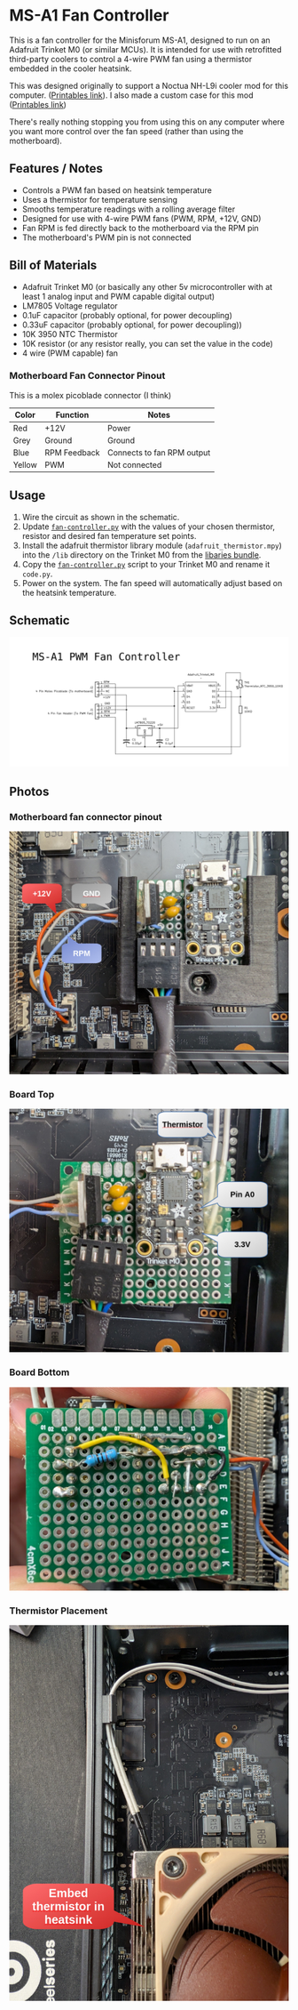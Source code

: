 # MS-A1 Fan Controller

This is a fan controller for the Minisforum MS-A1, designed to run on an Adafruit Trinket M0 (or similar MCUs). It is intended for use with retrofitted third-party coolers to control a 4-wire PWM fan using a thermistor embedded in the cooler heatsink.

This was designed originally to support a Noctua NH-L9i cooler mod for this computer. ([Printables link](https://www.printables.com/model/1309017-minisforum-ms-a1-noctua-nh-l9i-am5-mount)). I also made a custom case for this mod ([Printables link](https://www.printables.com/model/1309100-minisforum-ms-a1-noctua-nh-l9i-case))

There's really nothing stopping you from using this on any computer where you want more control over the fan speed (rather than using the motherboard).

## Features / Notes

- Controls a PWM fan based on heatsink temperature
- Uses a thermistor for temperature sensing
- Smooths temperature readings with a rolling average filter
- Designed for use with 4-wire PWM fans (PWM, RPM, +12V, GND)
- Fan RPM is fed directly back to the motherboard via the RPM pin
- The motherboard's PWM pin is not connected

## Bill of Materials

- Adafruit Trinket M0 (or basically any other 5v microcontroller with at least 1 analog input and PWM capable digital output)
- LM7805 Voltage regulator
- 0.1uF capacitor (probably optional, for power decoupling)
- 0.33uF capacitor (probably optional, for power decoupling))
- 10K 3950 NTC Thermistor
- 10K resistor (or any resistor really, you can set the value in the code)
- 4 wire (PWM capable) fan

### Motherboard Fan Connector Pinout

This is a molex picoblade connector (I think)

| Color  | Function       | Notes                        |
|--------|----------------|------------------------------|
| Red    | +12V           | Power                        |
| Grey   | Ground         | Ground                       |
| Blue   | RPM Feedback   | Connects to fan RPM output   |
| Yellow | PWM            | Not connected                |

## Usage

1. Wire the circuit as shown in the schematic.
2. Update [`fan-controller.py`](fan-controller.py) with the values of your chosen thermistor, resistor and desired fan temperature set points.
3. Install the adafruit thermistor library module (`adafruit_thermistor.mpy`) into the `/lib` directory on the Trinket M0 from the [libaries bundle](https://circuitpython.org/libraries).
4. Copy the [`fan-controller.py`](fan-controller.py) script to your Trinket M0 and rename it `code.py`.
5. Power on the system. The fan speed will automatically adjust based on the heatsink temperature.

## Schematic

![schematic](schematic.svg)

## Photos

### Motherboard fan connector pinout

![Motherboard Wires](photos/motherboard%20wires.jpg)

### Board Top

![Board Top](photos/board-top.jpg)

### Board Bottom

![Board Bottom](photos/board-bottom.jpg)

### Thermistor Placement

![Thermistor Placement](photos/thermistor-placement.jpg)
